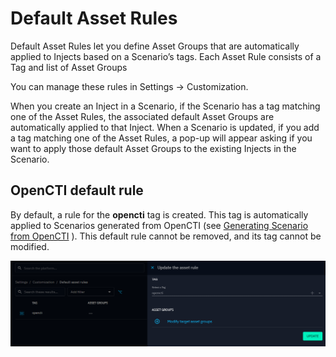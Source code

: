 # Default Asset Rules 

Default Asset Rules let you define Asset Groups that are automatically applied to Injects based on a Scenario’s tags. Each Asset Rule consists of a Tag and list of Asset Groups

You can manage these rules in Settings → Customization.

When you create an Inject in a Scenario, if the Scenario has a tag matching one of the Asset Rules, the associated default Asset Groups are automatically applied to that Inject. When a Scenario is updated, if you add a tag matching one of the Asset Rules, a pop-up will appear asking if you want to apply those default Asset Groups to the existing Injects in the Scenario.

## OpenCTI default rule
By default, a rule for the **opencti** tag is created. This tag is automatically applied to Scenarios generated from OpenCTI (see [Generating Scenario from OpenCTI](../scenario/opencti_scenario.md) ). This default rule cannot be removed, and its tag cannot be modified.

![Asset Rules](./assets/asset_rules.png)
